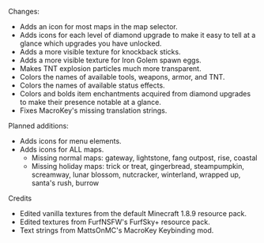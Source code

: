 Changes:
* Adds an icon for most maps in the map selector.
* Adds icons for each level of diamond upgrade to make it easy to tell at a glance which upgrades you have unlocked.
* Adds a more visible texture for knockback sticks.
* Adds a more visible texture for Iron Golem spawn eggs.
* Makes TNT explosion particles much more transparent.
* Colors the names of available tools, weapons, armor, and TNT.
* Colors the names of available status effects.
* Colors and bolds item enchantments acquired from diamond upgrades to make their presence notable at a glance.
* Fixes MacroKey's missing translation strings.

Planned additions:
* Adds icons for menu elements.
* Adds icons for ALL maps.
  * Missing normal maps: gateway, lightstone, fang outpost, rise, coastal
  * Missing holiday maps: trick or treat, gingerbread, steampumpkin, screamway, lunar blossom, nutcracker, winterland, wrapped up, santa's rush, burrow

Credits
* Edited vanilla textures from the default Minecraft 1.8.9 resource pack.
* Edited textures from FurfNSFW's FurfSky+ resource pack.
* Text strings from MattsOnMC's MacroKey Keybinding mod.